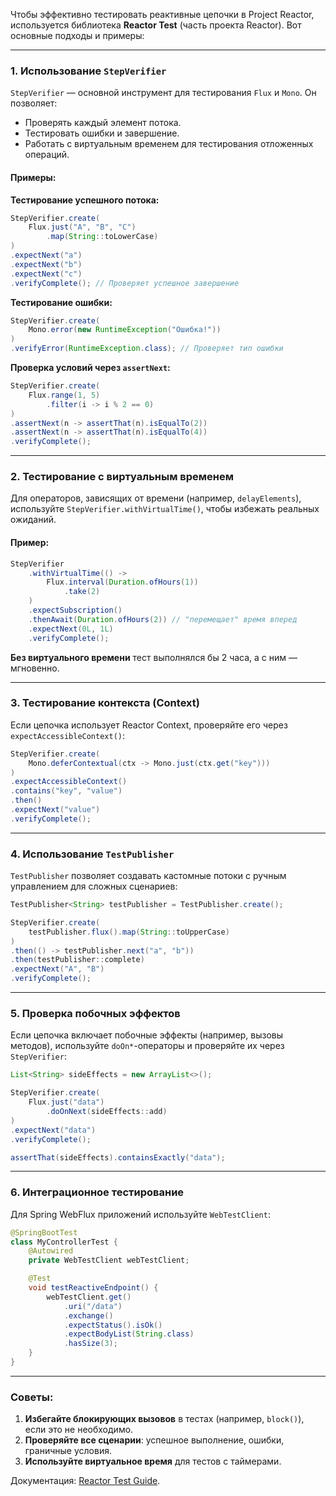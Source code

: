 Чтобы эффективно тестировать реактивные цепочки в Project Reactor, используется библиотека **Reactor Test** (часть проекта Reactor). Вот основные подходы и примеры:

---

### 1. **Использование `StepVerifier`**
`StepVerifier` — основной инструмент для тестирования `Flux` и `Mono`. Он позволяет:
- Проверять каждый элемент потока.
- Тестировать ошибки и завершение.
- Работать с виртуальным временем для тестирования отложенных операций.

#### Примеры:
**Тестирование успешного потока:**
```java
StepVerifier.create(
    Flux.just("A", "B", "C")
        .map(String::toLowerCase)
)
.expectNext("a")
.expectNext("b")
.expectNext("c")
.verifyComplete(); // Проверяет успешное завершение
```

**Тестирование ошибки:**
```java
StepVerifier.create(
    Mono.error(new RuntimeException("Ошибка!"))
)
.verifyError(RuntimeException.class); // Проверяет тип ошибки
```

**Проверка условий через `assertNext`:**
```java
StepVerifier.create(
    Flux.range(1, 5)
        .filter(i -> i % 2 == 0)
)
.assertNext(n -> assertThat(n).isEqualTo(2))
.assertNext(n -> assertThat(n).isEqualTo(4))
.verifyComplete();
```

---

### 2. **Тестирование с виртуальным временем**
Для операторов, зависящих от времени (например, `delayElements`), используйте `StepVerifier.withVirtualTime()`, чтобы избежать реальных ожиданий.

#### Пример:
```java
StepVerifier
    .withVirtualTime(() -> 
        Flux.interval(Duration.ofHours(1))
            .take(2)
    )
    .expectSubscription()
    .thenAwait(Duration.ofHours(2)) // "перемещает" время вперед
    .expectNext(0L, 1L)
    .verifyComplete();
```

**Без виртуального времени** тест выполнялся бы 2 часа, а с ним — мгновенно.

---

### 3. **Тестирование контекста (Context)**
Если цепочка использует Reactor Context, проверяйте его через `expectAccessibleContext()`:
```java
StepVerifier.create(
    Mono.deferContextual(ctx -> Mono.just(ctx.get("key")))
)
.expectAccessibleContext()
.contains("key", "value")
.then()
.expectNext("value")
.verifyComplete();
```

---

### 4. **Использование `TestPublisher`**
`TestPublisher` позволяет создавать кастомные потоки с ручным управлением для сложных сценариев:
```java
TestPublisher<String> testPublisher = TestPublisher.create();

StepVerifier.create(
    testPublisher.flux().map(String::toUpperCase)
)
.then(() -> testPublisher.next("a", "b"))
.then(testPublisher::complete)
.expectNext("A", "B")
.verifyComplete();
```

---

### 5. **Проверка побочных эффектов**
Если цепочка включает побочные эффекты (например, вызовы методов), используйте `doOn*`-операторы и проверяйте их через `StepVerifier`:
```java
List<String> sideEffects = new ArrayList<>();

StepVerifier.create(
    Flux.just("data")
        .doOnNext(sideEffects::add)
)
.expectNext("data")
.verifyComplete();

assertThat(sideEffects).containsExactly("data");
```

---

### 6. **Интеграционное тестирование**
Для Spring WebFlux приложений используйте `WebTestClient`:
```java
@SpringBootTest
class MyControllerTest {
    @Autowired
    private WebTestClient webTestClient;

    @Test
    void testReactiveEndpoint() {
        webTestClient.get()
            .uri("/data")
            .exchange()
            .expectStatus().isOk()
            .expectBodyList(String.class)
            .hasSize(3);
    }
}
```

---

### Советы:
1. **Избегайте блокирующих вызовов** в тестах (например, `block()`), если это не необходимо.
2. **Проверяйте все сценарии**: успешное выполнение, ошибки, граничные условия.
3. **Используйте виртуальное время** для тестов с таймерами.

Документация: [Reactor Test Guide](https://projectreactor.io/docs/core/release/reference/#testing).
